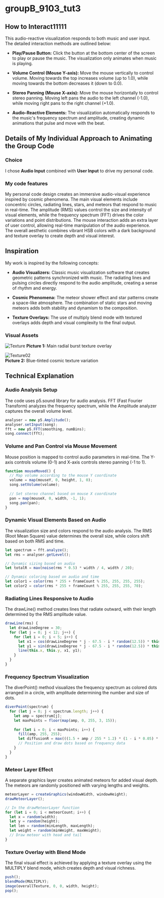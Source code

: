 # groupB_9103_tut3

## How to Interact11111

This audio-reactive visualization responds to both music and user input. The detailed interaction methods are outlined below:

- **Play/Pause Button:** Click the button at the bottom center of the screen to play or pause the music. The visualization only animates when music is playing.

- **Volume Control (Mouse Y-axis):** Move the mouse vertically to control volume. Moving towards the top increases volume (up to 1.0), while moving towards the bottom decreases it (down to 0.0).

- **Stereo Panning (Mouse X-axis):** Move the mouse horizontally to control stereo panning. Moving left pans the audio to the left channel (-1.0), while moving right pans to the right channel (+1.0).

- **Audio-Reactive Elements:** The visualization automatically responds to the music's frequency spectrum and amplitude, creating dynamic animations that pulse and move with the beat.

## Details of My Individual Approach to Animating the Group Code

### Choice
I chose **Audio Input** combined with **User Input** to drive my personal code.

### My code features
My personal code design creates an immersive audio-visual experience inspired by cosmic phenomena. The main visual elements include concentric circles, radiating lines, stars, and meteors that respond to music in real-time. The amplitude (RMS) values control the size and intensity of visual elements, while the frequency spectrum (FFT) drives the color variations and point distributions. The mouse interaction adds an extra layer of user control, allowing real-time manipulation of the audio experience. The overall aesthetic combines vibrant HSB colors with a dark background and texture overlay to create depth and visual interest.

## Inspiration
My work is inspired by the following concepts:

- **Audio Visualizers:** Classic music visualization software that creates geometric patterns synchronized with music. The radiating lines and pulsing circles directly respond to the audio amplitude, creating a sense of rhythm and energy.

- **Cosmic Phenomena:** The meteor shower effect and star patterns create a space-like atmosphere. The combination of static stars and moving meteors adds both stability and dynamism to the composition.

- **Texture Overlays:** The use of multiply blend mode with textured overlays adds depth and visual complexity to the final output.

### Visual Assets

![Texture](coding/assets/Texture.png)
**Picture 1:** Main radial burst texture overlay

![Texture02](coding/assets/Texture02.jpg)  
**Picture 2:** Blue-tinted cosmic texture variation

## Technical Explanation

### Audio Analysis Setup
The code uses p5.sound library for audio analysis. FFT (Fast Fourier Transform) analyzes the frequency spectrum, while the Amplitude analyzer captures the overall volume level.

```javascript
analyser = new p5.Amplitude();
analyser.setInput(song);
fft = new p5.FFT(smoothing, numBins);
song.connect(fft);
```

### Volume and Pan Control via Mouse Movement
Mouse position is mapped to control audio parameters in real-time. The Y-axis controls volume (0-1) and X-axis controls stereo panning (-1 to 1).

```javascript
function mouseMoved() {
  // Map volume according to the mouse Y coordinate
  volume = map(mouseY, 0, height, 1, 0);
  song.setVolume(volume);
  
  // Set stereo channel based on mouse X coordinate
  pan = map(mouseX, 0, width, -1, 1);
  song.pan(pan);
}
```

### Dynamic Visual Elements Based on Audio
The visualization size and colors respond to the audio analysis. The RMS (Root Mean Square) value determines the overall size, while colors shift based on both RMS and time.

```javascript
let spectrum = fft.analyze();
let rms = analyser.getLevel();

// Dynamic sizing based on audio
let totalR = max(noise(rms * 0.5) * width / 4, width / 20);

// Dynamic coloring based on audio and time
let color1 = color(rms * 255 + frameCount % 255, 255, 255, 255);
let color2 = color(rms * 255 + frameCount % 255, 255, 255, 70);
```

### Radiating Lines Responsive to Audio
The drawLine() method creates lines that radiate outward, with their length determined by the RMS amplitude value.

```javascript
drawLine(rms) {
  let drawLineDegree = 30;
  for (let j = 0; j < 12; j++) {
    for (let i = 0; i < 5; i++) {
      let x1 = cos(drawLineDegree * j - 67.5 - i * random(12.5)) * this.size * rms * 17 + this.x;
      let y1 = sin(drawLineDegree * j - 67.5 - i * random(12.5)) * this.size * rms * 17 + this.y;
      line(this.x, this.y, x1, y1);
    }
  }
}
```

### Frequency Spectrum Visualization
The diverPoint() method visualizes the frequency spectrum as colored dots arranged in a circle, with amplitude determining the number and size of dots.

```javascript
diverPoint(spectrum) {
  for (let j = 0; j < spectrum.length; j++) {
    let amp = spectrum[j];
    let maxPoints = floor(map(amp, 0, 255, 3, 15));
    
    for (let i = 0; i < maxPoints; i++) {
      fill(amp, 255, 255);
      let diffusionR = max(((1.5 + amp / 255 * 1.2) * (1 - i * 0.05) * 2.5), 2.8);
      // Position and draw dots based on frequency data
    }
  }
}
```

### Meteor Layer Effect
A separate graphics layer creates animated meteors for added visual depth. The meteors are randomly positioned with varying lengths and weights.

```javascript
meteorLayer = createGraphics(windowWidth, windowHeight);
drawMeteorLayer();

// In the drawMeteorLayer function
for (let i = 0; i < meteorCount; i++) {
  let x = random(width);
  let y = random(height);
  let len = random(minLength, maxLength);
  let weight = random(minWeight, maxWeight);
  // Draw meteor with head and tail
}
```

### Texture Overlay with Blend Mode
The final visual effect is achieved by applying a texture overlay using the MULTIPLY blend mode, which creates depth and visual richness.

```javascript
push();
blendMode(MULTIPLY);
image(overallTexture, 0, 0, width, height);
pop();
```
